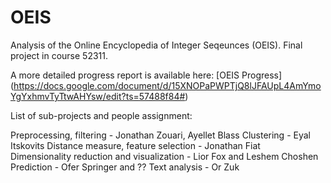 # OEIS

Analysis of the Online Encyclopedia of Integer Seqeunces (OEIS). 
Final project in course 52311. 

A more detailed progress report is available here: 
[OEIS Progress] (https://docs.google.com/document/d/15XNOPaPWPTjQ8lJFAUpL4AmYmoYgYxhmvTyTtwAHYsw/edit?ts=57488f84#)

List of sub-projects and people assignment: 

Preprocessing, filtering - Jonathan Zouari, Ayellet Blass
Clustering - Eyal Itskovits
Distance measure, feature selection  - Jonathan Fiat  
Dimensionality reduction and visualization - Lior Fox and Leshem Choshen
Prediction - Ofer Springer and ??
Text analysis - Or Zuk



